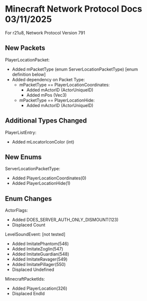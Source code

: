 # Minecraft Network Protocol Docs 03/11/2025

For r21u8, Network Protocol Version 791

## New Packets

PlayerLocationPacket:
* Added mPacketType (enum ServerLocationPacketType) [enum definition below]
* Added dependency on Packet Type:
    * mPacketType == PlayerLocationCoordinates:
        * Added mActorID (ActorUniqueID)
        * Added mPos (Vec3)
    * mPacketType == PlayerLocationHide:
        * Added mActorID (ActorUniqueID)

## Additional Types Changed

PlayerListEntry:
* Added mLocatorIconColor (int)

## New Enums

ServerLocationPacketType:
* Added PlayerLocationCoordinates(0)
* Added PlayerLocationHide(1)

## Enum Changes

ActorFlags:
* Added DOES_SERVER_AUTH_ONLY_DISMOUNT(123)
* Displaced Count

LevelSoundEvent: [not tested]
* Added ImitatePhantom(546)
* Added ImitateZoglin(547)
* Added ImitateGuardian(548)
* Added ImitateRavager(549)
* Added ImitatePillager(550)
* Displaced Undefined

MinecraftPacketIds:
* Added PlayerLocation(326)
* Displaced EndId